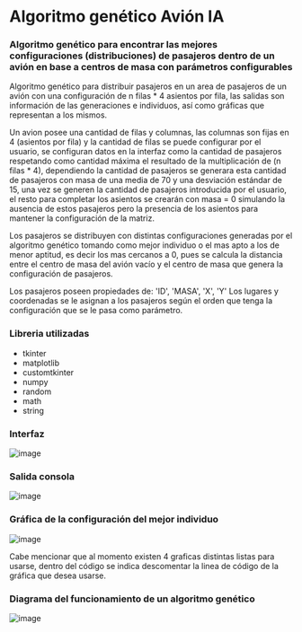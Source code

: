 # Algoritmo genético Avión IA
### Algoritmo genético para encontrar las mejores configuraciones (distribuciones) de pasajeros dentro de un avión en base a centros de masa con parámetros configurables
Algoritmo genético para distribuir pasajeros en un area de pasajeros de un avión con una configuración de n filas * 4 asientos por fila, las salidas son información de las generaciones e individuos, así como gráficas que representan a los mismos.

Un avion posee una cantidad de filas y columnas, las columnas son fijas en 4 (asientos por fila) y la cantidad de filas se puede configurar por el usuario, se configuran datos en la interfaz como la cantidad de pasajeros respetando como cantidad máxima el resultado de la multiplicación de (n filas * 4), dependiendo la cantidad de pasajeros se generara esta cantidad de pasajeros con masa de una media de 70 y una desviación estándar de 15, una vez se generen la cantidad de pasajeros introducida por el usuario, el resto para completar los asientos se crearán con masa = 0 simulando la ausencia de estos pasajeros pero la presencia de los asientos para mantener la configuración de la matriz.

Los pasajeros se distribuyen con distintas configuraciones generadas por el algoritmo genético tomando como mejor individuo o el mas apto a los de menor aptitud, es decir los mas cercanos a 0, pues se calcula la distancia entre el centro de masa del avión vacío y el centro de masa que genera la configuración de pasajeros.

Los pasajeros poseen propiedades de: 'ID', 'MASA', 'X', 'Y'
Los lugares y coordenadas se le asignan a los pasajeros según el orden que tenga la configuración que se le pasa como parámetro.

### Libreria utilizadas
- tkinter
- matplotlib
- customtkinter
- numpy
- random
- math
- string

### Interfaz
![image](https://user-images.githubusercontent.com/77992695/215649659-e06eb936-9c4d-499b-acc4-030ad582c28e.png)

### Salida consola
![image](https://user-images.githubusercontent.com/77992695/215649931-085b05df-09c2-4451-9f7e-ecc93a43b5c6.png)


### Gráfica de la configuración del mejor individuo
![image](https://user-images.githubusercontent.com/77992695/215649891-5a6d6f78-c49b-43ec-b6d1-f146ccd6e0ae.png)

Cabe mencionar que al momento existen 4 graficas distintas listas para usarse, dentro del código se indica descomentar la linea de código de la gráfica que desea usarse.


### Diagrama del funcionamiento de un algoritmo genético
![image](https://user-images.githubusercontent.com/77992695/215647466-fcdc5b9b-a886-47cc-acd2-5d2dee4e995f.png)
